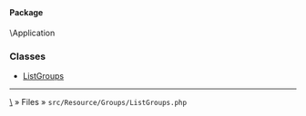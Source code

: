 ## 

#### Package
\Application







### Classes
* [ListGroups](classes/ListGroups)






***
[\\](Home) » Files » `src/Resource/Groups/ListGroups.php`